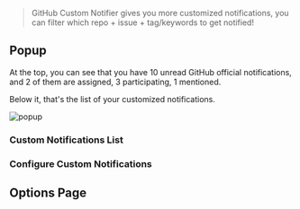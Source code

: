 
> GitHub Custom Notifier gives you more customized notifications, you can filter which repo + issue + tag/keywords to get notified!

## Popup

At the top, you can see that you have 10 unread GitHub official notifications, and 2 of them are assigned, 3 participating, 1 mentioned.

Below it, that's the list of your customized notifications.

![popup](./screenshots/popup.png)

### Custom Notifications List

### Configure Custom Notifications

## Options Page
